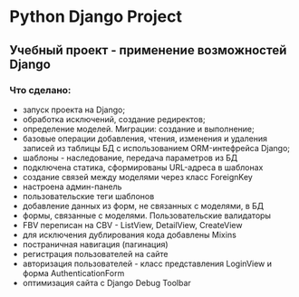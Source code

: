 # Python Django Project
## Учебный проект - применение возможностей Django

### Что сделано:
+ запуск проекта на Django;
+ обработка исключений, создание редиректов;
+ определение моделей. Миграции: создание и выполнение;
+ базовые операции добавления, чтения, изменения и удаления записей из таблицы БД с использованием ORM-интефрейса Django;
+ шаблоны - наследование, передача параметров из БД
+ подключена статика, сформированы URL-адреса в шаблонах
+ создание связей между моделями через класс ForeignKey
+ настроена админ-панель
+ пользовательские теги шаблонов
+ добавление данных из форм, не связанных с моделями, в БД
+ формы, связанные с моделями. Пользовательские валидаторы
+ FBV переписан на CBV - ListView, DetailView, CreateView
+ для исключения дублирования кода добавлены Mixins
+ постраничная навигация (пагинация)
+ регистрация пользователей на сайте
+ авторизация пользователей - класс представления LoginView и форма AuthenticationForm
+ оптимизация сайта с Django Debug Toolbar